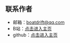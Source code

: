 <div style="display:none;" class="author">
{
    "title": "关于我",
    "date" : "2025-01-27",
    "weather" : "cloudy",
    "description": "欢迎来到 泛舟游客 的博客",
    "tag" : ["生活"]
}
</div>

## 联系作者

- 邮箱：boatdrift@qq.com
- B站：<a href="https://space.bilibili.com/3546762656614479">点击进入主页</a>
- github：<a href="https://github.com/gravitysword">点击进入主页</a>

     
